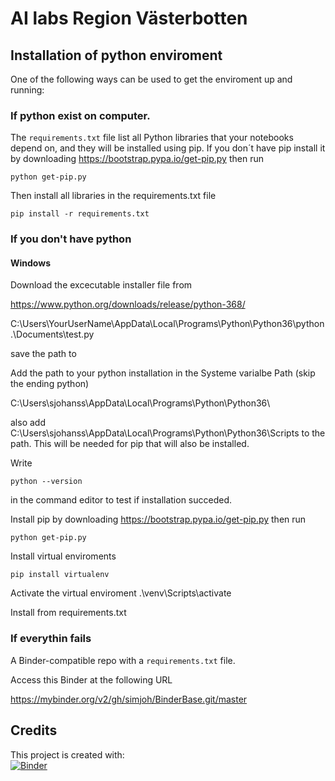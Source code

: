 # AI labs Region Västerbotten

## Installation of python enviroment
One of the following ways can be used to get the enviroment up and running:

### If python exist on computer.
The `requirements.txt` file list all Python libraries that your notebooks
depend on, and they will be installed using pip. If you don´t have pip install it by downloading https://bootstrap.pypa.io/get-pip.py then run
```
python get-pip.py
```
Then install all libraries in the requirements.txt file

```
pip install -r requirements.txt
```

### If you don't have python 
#### Windows
Download the excecutable installer file from

https://www.python.org/downloads/release/python-368/


C:\Users\YourUserName\AppData\Local\Programs\Python\Python36\python .\Documents\test.py

save the path to 

Add the path to your python installation in the Systeme varialbe Path (skip the ending python)

C:\Users\sjohanss\AppData\Local\Programs\Python\Python36\

also add 
C:\Users\sjohanss\AppData\Local\Programs\Python\Python36\Scripts
to the path. This will be needed for pip that will also be installed.

Write
```
python --version
```
in the command editor to test if installation succeded.

Install pip by downloading https://bootstrap.pypa.io/get-pip.py then run
```
python get-pip.py
```

Install virtual enviroments
```
pip install virtualenv
```

Activate the virtual enviroment
.\venv\Scripts\activate

Install from requirements.txt

### If everythin fails
A Binder-compatible repo with a `requirements.txt` file.

Access this Binder at the following URL 

https://mybinder.org/v2/gh/simjoh/BinderBase.git/master


## Credits
This project is created with:  
[![Binder](http://mybinder.org/badge_logo.svg)](http://beta.mybinder.org/v2/gh/binder-examples/requirements/master)